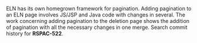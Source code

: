 ELN has its own homegrown framework for pagination.
Adding pagination to an ELN page involves JS/JSP and Java code with changes in several.
The work concerning adding pagination to the deletion page shows the addition of pagination with all
the necessary changes in one merge. Search commit history for **RSPAC-522**.
